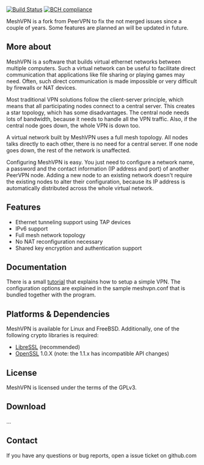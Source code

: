 [![Build Status](https://travis-ci.org/Kuebler-IT/MeshVPN.svg?branch=master)](https://travis-ci.org/Kuebler-IT/MeshVPN)
[![BCH compliance](https://bettercodehub.com/edge/badge/Kuebler-IT/MeshVPN?branch=master)](https://bettercodehub.com/)

MeshVPN is a fork from PeerVPN to fix the not merged issues since a couple
of years. Some features are planned an will be updated in future.

## More about

MeshVPN is a software that builds virtual ethernet networks between multiple
computers. Such a virtual network can be useful to facilitate direct
communication that applications like file sharing or playing games may need.
Often, such direct communication is made impossible or very difficult by
firewalls or NAT devices.

Most traditional VPN solutions follow the client-server principle, which means
that all participating nodes connect to a central server. This creates a star
topology, which has some disadvantages. The central node needs lots of
bandwidth, because it needs to handle all the VPN traffic. Also, if the central
node goes down, the whole VPN is down too.

A virtual network built by MeshVPN uses a full mesh topology. All nodes talks
directly to each other, there is no need for a central server. If one node goes
down, the rest of the network is unaffected.

Configuring MeshVPN is easy. You just need to configure a network name,
a password and the contact information (IP address and port) of another
PeerVPN node. Adding a new node to an existing network doesn't require the
existing nodes to alter their configuration, because its IP address is
automatically distributed across the whole virtual network.

## Features

-   Ethernet tunneling support using TAP devices
-   IPv6 support
-   Full mesh network topology
-   No NAT reconfiguration necessary
-   Shared key encryption and authentication support

## Documentation

There is a small [tutorial](https://github.com/Kuebler-IT/meshvpn/wiki/Tutorial)
that explains how to setup a simple VPN. The configuration options are explained
in the sample meshvpn.conf that is bundled together with the program.

## Platforms & Dependencies

MeshVPN is available for Linux and FreeBSD. Additionally, one of the following
crypto libraries is required:

-   [LibreSSL](https://www.libressl.org) (recommended)
-   [OpenSSL](https://www.openssl.org) 1.0.X (note: the 1.1.x has incompatible API changes)

## License

MeshVPN is licensed under the terms of the GPLv3.

## Download

...

## Contact

If you have any questions or bug reports, open a issue ticket on github.com
